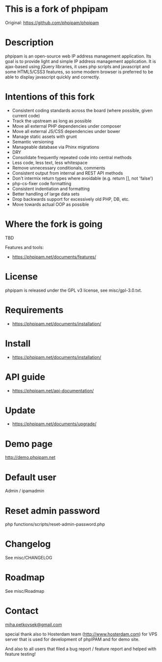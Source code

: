 This is a fork of phpipam
=========================
Original: https://github.com/phpipam/phpipam

Description
===========

phpipam is an open-source web IP address management application. Its goal is to provide light and simple IP address management application.
It is ajax-based using jQuery libraries, it uses php scripts and javascript and some HTML5/CSS3 features, so some modern browser is preferred
to be able to display javascript quickly and correctly.

Intentions of this fork
=======================

* Consistent coding standards across the board (where possible, given current code)
* Track the upstream as long as possible
* Move all external PHP dependencies under composer
* Move all external JS/CSS dependencies under bower
* Manage static assets with grunt
* Semantic versioning
* Manageable database via Phinx migrations
* DRY
 * Consolidate frequently repeated code into central methods
* Less code, less text, less whitespace
 * Remove unnecessary conditionals, comments
* Consistent output from internal and REST API methods
 * Don't intermix return types where avoidable (e.g. return [], not 'false')
* php-cs-fixer code formatting
 * Consistent indentiation and formatting
* Better handling of large data sets
* Drop backwards support for excessively old PHP, DB, etc.
* Move towards actual OOP as possible

Where the fork is going
=======================

TBD


Features and tools:
- https://phpipam.net/documents/features/

License
=======
phpipam is released under the GPL v3 license, see misc/gpl-3.0.txt.

Requirements
============
- https://phpipam.net/documents/installation/

Install
=======
- https://phpipam.net/documents/installation/

API guide
=========
- https://phpipam.net/api-documentation/

Update
=======
- https://phpipam.net/documents/upgrade/

Demo page
============
http://demo.phpipam.net

Default user
============
Admin / ipamadmin

Reset admin password
====================
php functions/scripts/reset-admin-password.php

Changelog
=========
See misc/CHANGELOG

Roadmap
=========
See misc/Roadmap

Contact
=======
miha.petkovsek@gmail.com

special thank also to Hosterdam team (http://www.hosterdam.com) for VPS server
that is used for development of phpIPAM and for demo site.

And also to all users that filed a bug report / feature report and helped with feature testing!
